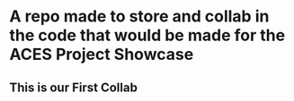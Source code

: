 # A repo made to store and collab in the code that would be made for the ACES Project Showcase
## This is our First Collab
